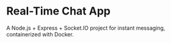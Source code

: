 # Real-Time Chat App
A Node.js + Express + Socket.IO project for instant messaging, containerized with Docker.
